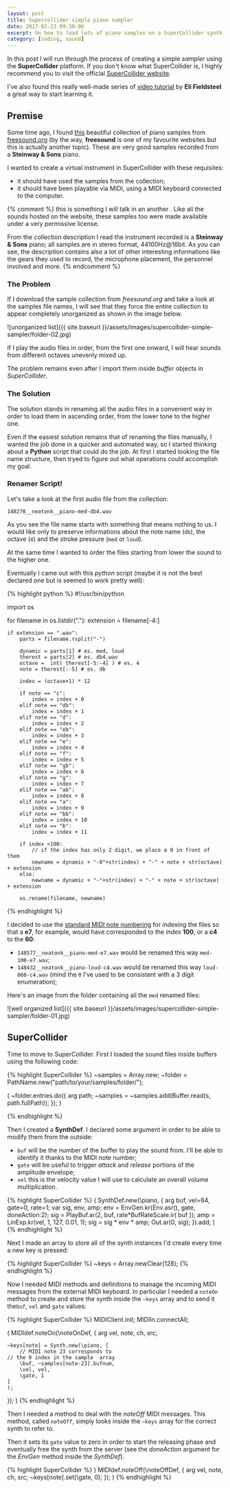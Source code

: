 ```yaml
---
layout: post
title: Supercollider simple piano sampler
date: 2017-02-23 09:30:00
excerpt: On how to load lots of piano samples on a SuperCollider synth
category: [coding, sound]
---
```


In this post I will run through the process of creating a simple _sampler_ using the **SuperCollider** platform. If you don't know what SuperCollider is, I highly recommend you to visit the official [SuperCollider website](https://supercollider.github.io/).

I've also found this really well-made series of [video tutorial](https://www.youtube.com/playlist?list=PLPYzvS8A_rTaNDweXe6PX4CXSGq4iEWYC) by **Eli Fieldsteel** a great way to start learning it.

## Premise

Some time ago, I found [this](https://freesound.org/people/neatonk/packs/9133/) beautiful collection of piano samples from [freesound.org](https://freesound.org/) (by the way, **freesound** is one of my favourite websites but this is actually another topic). These are very good samples recorded from a **Steinway & Sons** piano.

I wanted to create a virtual instrument in SuperCollider with these requisites:
* it should have used the samples from the collection;
* it should have been playable via MIDI, using a MIDI keyboard connected to the computer.

{% comment %}
this is something I will talk in an another . Like all the sounds hosted on the website, these samples too were made available under a very permissive license.

From the collection description I read the instrument recorded is a **Steinway & Sons** piano; all samples are in stereo format, 44100Hz@16bit. As you can see, the description contains also a lot of other interesting informations like the gears they used to record, the microphone placement, the personnel involved and more.
{% endcomment %}

### The Problem

If I download the sample collection from _freesound.org_ and take a look at the samples file names, I will see that they force the entire collection to appear completely unorganized as shown in the image below.

![unorganized list]({{ site.baseurl }}/assets/images/supercollider-simple-sampler/folder-02.jpg)

If I play the audio files in order, from the first one onward, I will hear sounds from different octaves unevenly mixed up.

The problem remains even after I import them inside _buffer_ objects in _SuperCollider_.

### The Solution

The solution stands in renaming all the audio files in a convenient way in order to load them in ascending order, from the lower tone to the higher one.

Even if the easiest solution remains that of renaming the files manually, I wanted the job done in a quicker and automated way, so I started thinking about a **Python** script that could do the job. At first I started looking the file name structure, then tryed to figure out what operations could accomplish my goal.

### Renamer Script!

Let's take a look at the first audio file from the collection:

```
148270__neatonk__piano-med-db4.wav
```

As you see the file name starts with something that means nothing to us. I would like only to preserve informations about the note name (```db```), the octave (```4```) and the stroke pressure (```med``` or ```loud```).

At the same time I wanted to order the files starting from lower the sound to the higher one.

Eventually I came out with this _python_ script (maybe it is not the best declared one but is seemed to work pretty well):

{% highlight python %}
#!/usr/bin/python

import os

for filename in os.listdir("."):
    extension = filename[-4:]

    if extension == ".wav":
        parts = filename.rsplit("-")

        dynamic = parts[1] # es. med, loud
        therest = parts[2] # es. db4.wav
        octave =  int( therest[-5:-4] ) # es. 4
        note = therest[:-5] # es. db

        index = (octave+1) * 12

        if note == "c":
            index = index + 0
        elif note == "db":
            index = index + 1
        elif note == "d":
            index = index + 2
        elif note == "eb":
            index = index + 3
        elif note == "e":
            index = index + 4
        elif note == "f":
            index = index + 5
        elif note == "gb":
            index = index + 6
        elif note == "g":
            index = index + 7
        elif note == "ab":
            index = index + 8
        elif note == "a":
            index = index + 9
        elif note == "bb":
            index = index + 10
        elif note == "b":
            index = index + 11

        if index <100:
            // if the index has only 2 digit, we place a 0 in front of them
            newname = dynamic + "-0"+str(index) + "-" + note + str(octave) + extension
        else:
            newname = dynamic + "-"+str(index) + "-" + note + str(octave) + extension

        os.rename(filename, newname)           

{% endhighlight %}

I decided to use the [standard MIDI note numbering](http://newt.phys.unsw.edu.au/jw/graphics/notesinvert.GIF) for indexing the files so that a **e7**, for example, would have corresponded to the _index_ **100**, or a **c4** to the **60**:
* ```148577__neatonk__piano-med-e7.wav``` would be renamed this way ```med-100-e7.wav```;
* ```148432__neatonk__piano-loud-c4.wav``` would be renamed this way ```loud-060-c4.wav``` (mind the ```0``` I've used to be consistent with a 3 digit enumeration);

Here's an image from the folder containing all the ```med``` renamed files:

![well organized list]({{ site.baseurl }}/assets/images/supercollider-simple-sampler/folder-01.jpg)

## SuperCollider

Time to move to SuperCollider. First I loaded the sound files inside buffers using the following code:

{% highlight SuperCollider %}
~samples = Array.new;
~folder = PathName.new("path/to/your/samples/folder/");

(
~folder.entries.do({
	arg path;
	~samples = ~samples.add(Buffer.read(s, path.fullPath));
});
)

{% endhighlight %}

Then I created a **SynthDef**. I declared some argument in order to be able to modify them from the outside:
* ```buf``` will be the number of the buffer to play the sound from. I'll be able to identify it thanks to the MIDI note number;
* ```gate``` will be useful to trigger _attack_ and _release_ portions of the amplitude envelope;
* ```vel``` this is the velocity value I will use to calculate an overall volume multiplication.

{% highlight SuperCollider %}
(
SynthDef.new(\piano, {
	arg buf, vel=64, gate=0, rate=1;
	var sig, env, amp;
	env = EnvGen.kr(Env.asr(), gate, doneAction:2);
	sig = PlayBuf.ar(2, buf, rate*BufRateScale.ir( buf ));
	amp = LinExp.kr(vel, 1, 127, 0.01, 1);
	sig = sig * env * amp;
	Out.ar(0, sig);
}).add;
)
{% endhighlight %}

Next I made an array to store all of the synth instances I'd create every time a new key is pressed:

{% highlight SuperCollider %}
~keys = Array.newClear(128);
{% endhighlight %}

Now I needed MIDI methods and definitions to manage the incoming MIDI messages from the external MIDI keyboard. In particular I needed a ```noteOn``` method to create and store the synth inside the ```~keys``` array and to send it the```buf```, ```vel``` and ```gate``` values:

{% highlight SuperCollider %}
MIDIClient.init;
MIDIIn.connectAll;

(
MIDIdef.noteOn(\noteOnDef, {
	arg vel, note, ch, src;

	~keys[note] = Synth.new(\piano, [
		// MIDI note 23 corresponds to
    // the 0 index in the sample  array
		\buf, ~samples[note-23].bufnum,
		\vel, vel,
		\gate, 1
	]
	);
});
)
{% endhighlight %}

Then I needed a method to deal with the _noteOff_ MIDI messages. This method, called ```noteOff```, simply looks inside the ```~keys``` array for the correct synth to refer to.

Then it sets its ```gate``` value to zero in order to start the releasing phase and eventually free the synth from the server (see the _doneAction_ argument for the _EnvGen_ method inside the _SynthDef_).

{% highlight SuperCollider %}
)
MIDIdef.noteOff(\noteOffDef, {
	arg vel, note, ch, src;
	~keys[note].set(\gate, 0);
});
)
{% endhighlight %}
